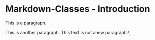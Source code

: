 # Markdown-Classes - Introduction

This is a paragraph.

This is another paragraph.
This text is not anew paragraph.\
